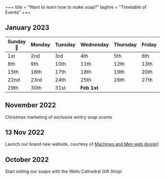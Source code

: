 +++
title = "Want to learn how to make soap?"
tagline = "Timetable of Events"
+++

## January 2023

| Sunday🍂 | Monday | Tuesday | Wednesday | Thursday | Friday | Saturday |
| --- | --- | --- | --- | --- | --- | --- | 
| 1st | 2nd | 3rd | 4th | 5th | 6th | 7th |
| 8th | 9th | 10th | 11th | 12th | 13th | 14th |
| 15th | 16th | 17th | 18th | 19th | 20th | 21st|
| 22nd | 23rd | 24th | 25th | 26th | 27th | 28th |
| 29th | 30th | 31st | **Feb 1st** |

## November 2022
Christmas marketing of exclusive wintry soap scents

## 13 Nov 2022
Launch our brand new website, courtesy of [Machines and Men web design](https://robot-one.github.io/)!

## October 2022
Start selling our soaps with the Wells Cathedral Gift Shop!
